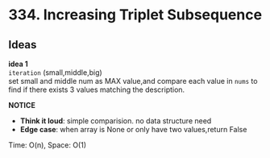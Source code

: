 # 334. Increasing Triplet Subsequence


## Ideas  
**idea 1**   
`iteration` (small,middle,big)   
set small and middle num as MAX value,and compare each value in `nums` to find if there exists 3 values matching the description.

**NOTICE**      
* **Think it loud**: simple comparision. no data structure need
* **Edge case**: when array is None or only have two values,return False        
      

Time: O(n), Space: O(1)      



